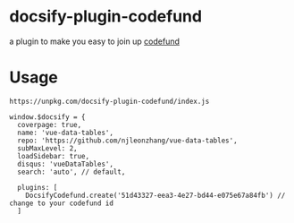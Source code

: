 # docsify-plugin-codefund
a plugin to make you easy to join up [codefund](https://codesponsor.io/)

# Usage
```
https://unpkg.com/docsify-plugin-codefund/index.js
```

```
window.$docsify = {
  coverpage: true,
  name: 'vue-data-tables',
  repo: 'https://github.com/njleonzhang/vue-data-tables',
  subMaxLevel: 2,
  loadSidebar: true,
  disqus: 'vueDataTables',
  search: 'auto', // default,

  plugins: [
    DocsifyCodefund.create('51d43327-eea3-4e27-bd44-e075e67a84fb') // change to your codefund id
  ]
```
